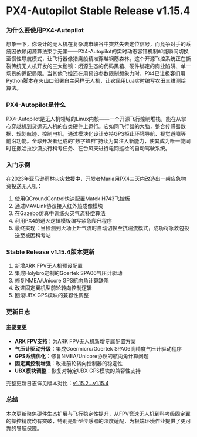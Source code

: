 # PX4-Autopilot Stable Release v1.15.4
### 为什么要使用PX4-Autopilot  
想象一下，你设计的无人机在复杂城市峡谷中突然失去定位信号，而竞争对手的系统因依赖闭源算法束手无策——PX4-Autopilot的实时动态容错机制却能瞬间切换至惯性导航模式，让飞行器像猎鹰般精准穿越钢筋森林。这个开源飞控系统正在撕裂传统无人机开发的三大枷锁：闭源生态的代码黑箱、硬件绑定的商业陷阱、单一场景的适配局限。当其他飞控还在用预设参数限制想象力时，PX4已让极客们用Python脚本在火山口部署自主采样无人机，让农民用Lua实时编写农田三维测绘算法。  

### PX4-Autopilot是什么  
PX4-Autopilot是无人机领域的Linux内核——一个开源飞行控制堆栈，能在从掌心穿越机到货运无人机的各类硬件上运行。它如同飞行器的大脑，整合传感器数据、规划航迹、控制电机，通过模块化设计支持GPS拒止环境导航、视觉避障等前沿功能。全球开发者组成的"数字蜂群"持续为其注入新能力，使其成为唯一能同时在撒哈拉沙漠执行科考任务、在台风天进行电网巡检的自动驾驶系统。  

### 入门示例  
在2023年亚马逊雨林火灾救援中，开发者Maria用PX4三天内改造出一架应急物资投送无人机：  
1. 使用QGroundControl快速配置Matek H743飞控板  
2. 通过MAVLink协议接入红外热成像模块  
3. 在Gazebo仿真中训练火灾气流补偿算法  
4. 利用PX4的避火逻辑模板编写紧急爬升程序  
5. 最终实现：当检测到火场上升气流时自动切换至抗湍流模式，成功将急救包投送至被困科考站  

### Stable Release v1.15.4版本更新  
1. 新增ARK FPV无人机预设配置  
2. 集成Holybro定制的Goertek SPA06气压计驱动  
3. 修复NMEA/Unicore GPS航向角计算缺陷  
4. 改进固定翼机型前轮转向控制逻辑  
5. 回滚UBX GPS模块的兼容性调整  

### 更新日志  
#### 主要变更  
- **ARK FPV支持**：为ARK FPV无人机新增专属配置方案  
- **气压计驱动升级**：集成Goermicro/Goertek SPA06高精度气压计驱动程序  
- **GPS系统优化**：修复NMEA/Unicore协议的航向角计算问题  
- **固定翼控制增强**：改进前轮转向控制器的稳定性  
- **UBX模块调整**：恢复对特定UBX GPS模块的兼容性支持  

完整更新日志详见版本对比：[v1.15.2...v1.15.4](https://github.com/PX4/PX4-Autopilot/compare/v1.15.2...v1.15.4)  

### 总结  
本次更新聚焦硬件生态扩展与飞行稳定性提升，从FPV竞速无人机到科考级固定翼的操控精度均有突破，特别是新型传感器的深度适配，为极端环境作业提供了更可靠的导航保障。